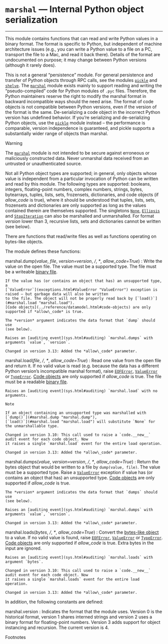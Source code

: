 `marshal` — Internal Python object serialization
================================================

---

This module contains functions that can read and write Python values in a binary
format. The format is specific to Python, but independent of machine
architecture issues (e.g., you can write a Python value to a file on a PC,
transport the file to a Mac, and read it back there). Details of the format are
undocumented on purpose; it may change between Python versions (although it
rarely does).

This is not a general “persistence” module. For general persistence and
transfer of Python objects through RPC calls, see the modules [`pickle`](pickle.html#module-pickle "pickle: Convert Python objects to streams of bytes and back.") and
[`shelve`](shelve.html#module-shelve "shelve: Python object persistence."). The [`marshal`](#module-marshal "marshal: Convert Python objects to streams of bytes and back (with different constraints).") module exists mainly to support reading and
writing the “pseudo-compiled” code for Python modules of `.pyc` files.
Therefore, the Python maintainers reserve the right to modify the marshal format
in backward incompatible ways should the need arise.
The format of code objects is not compatible between Python versions,
even if the version of the format is the same.
De-serializing a code object in the incorrect Python version has undefined behavior.
If you’re serializing and
de-serializing Python objects, use the [`pickle`](pickle.html#module-pickle "pickle: Convert Python objects to streams of bytes and back.") module instead – the
performance is comparable, version independence is guaranteed, and pickle
supports a substantially wider range of objects than marshal.

Warning

The [`marshal`](#module-marshal "marshal: Convert Python objects to streams of bytes and back (with different constraints).") module is not intended to be secure against erroneous or
maliciously constructed data. Never unmarshal data received from an
untrusted or unauthenticated source.

Not all Python object types are supported; in general, only objects whose value
is independent from a particular invocation of Python can be written and read by
this module. The following types are supported: booleans, integers, floating-point
numbers, complex numbers, strings, bytes, bytearrays, tuples, lists, sets,
frozensets, dictionaries, and code objects (if *allow\_code* is true),
where it should be understood that
tuples, lists, sets, frozensets and dictionaries are only supported as long as
the values contained therein are themselves supported. The
singletons [`None`](constants.html#None "None"), [`Ellipsis`](constants.html#Ellipsis "Ellipsis") and [`StopIteration`](exceptions.html#StopIteration "StopIteration") can also be
marshalled and unmarshalled.
For format *version* lower than 3, recursive lists, sets and dictionaries cannot
be written (see below).

There are functions that read/write files as well as functions operating on
bytes-like objects.

The module defines these functions:

marshal.dump(*value*, *file*, *version=version*, */*, *\**, *allow\_code=True*)
:   Write the value on the open file. The value must be a supported type. The
    file must be a writeable [binary file](../glossary.html#term-binary-file).

    If the value has (or contains an object that has) an unsupported type, a
    [`ValueError`](exceptions.html#ValueError "ValueError") exception is raised — but garbage data will also be written
    to the file. The object will not be properly read back by [`load()`](#marshal.load "marshal.load").
    [Code objects](../reference/datamodel.html#code-objects) are only supported if *allow\_code* is true.

    The *version* argument indicates the data format that `dump` should use
    (see below).

    Raises an [auditing event](sys.html#auditing) `marshal.dumps` with arguments `value`, `version`.

    Changed in version 3.13: Added the *allow\_code* parameter.

marshal.load(*file*, */*, *\**, *allow\_code=True*)
:   Read one value from the open file and return it. If no valid value is read
    (e.g. because the data has a different Python version’s incompatible marshal
    format), raise [`EOFError`](exceptions.html#EOFError "EOFError"), [`ValueError`](exceptions.html#ValueError "ValueError") or [`TypeError`](exceptions.html#TypeError "TypeError").
    [Code objects](../reference/datamodel.html#code-objects) are only supported if *allow\_code* is true.
    The file must be a readable [binary file](../glossary.html#term-binary-file).

    Raises an [auditing event](sys.html#auditing) `marshal.load` with no arguments.

    Note

    If an object containing an unsupported type was marshalled with [`dump()`](#marshal.dump "marshal.dump"),
    [`load()`](#marshal.load "marshal.load") will substitute `None` for the unmarshallable type.

    Changed in version 3.10: This call used to raise a `code.__new__` audit event for each code object. Now
    it raises a single `marshal.load` event for the entire load operation.

    Changed in version 3.13: Added the *allow\_code* parameter.

marshal.dumps(*value*, *version=version*, */*, *\**, *allow\_code=True*)
:   Return the bytes object that would be written to a file by `dump(value, file)`. The
    value must be a supported type. Raise a [`ValueError`](exceptions.html#ValueError "ValueError") exception if value
    has (or contains an object that has) an unsupported type.
    [Code objects](../reference/datamodel.html#code-objects) are only supported if *allow\_code* is true.

    The *version* argument indicates the data format that `dumps` should use
    (see below).

    Raises an [auditing event](sys.html#auditing) `marshal.dumps` with arguments `value`, `version`.

    Changed in version 3.13: Added the *allow\_code* parameter.

marshal.loads(*bytes*, */*, *\**, *allow\_code=True*)
:   Convert the [bytes-like object](../glossary.html#term-bytes-like-object) to a value. If no valid value is found, raise
    [`EOFError`](exceptions.html#EOFError "EOFError"), [`ValueError`](exceptions.html#ValueError "ValueError") or [`TypeError`](exceptions.html#TypeError "TypeError").
    [Code objects](../reference/datamodel.html#code-objects) are only supported if *allow\_code* is true.
    Extra bytes in the input are ignored.

    Raises an [auditing event](sys.html#auditing) `marshal.loads` with argument `bytes`.

    Changed in version 3.10: This call used to raise a `code.__new__` audit event for each code object. Now
    it raises a single `marshal.loads` event for the entire load operation.

    Changed in version 3.13: Added the *allow\_code* parameter.

In addition, the following constants are defined:

marshal.version
:   Indicates the format that the module uses. Version 0 is the historical
    format, version 1 shares interned strings and version 2 uses a binary format
    for floating-point numbers.
    Version 3 adds support for object instancing and recursion.
    The current version is 4.

Footnotes